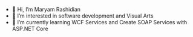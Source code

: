 - 👋 Hi, I’m Maryam Rashidian
- 👀 I’m interested in software development and Visual Arts
- 🌱 I’m currently learning WCF Services and Create SOAP Services with ASP.NET Core


<!---
- 💞️ I’m looking to collaborate on ...
- 📫 How to reach me ...
rashidian/rashidian is a ✨ special ✨ repository because its `README.md` (this file) appears on your GitHub profile.
You can click the Preview link to take a look at your changes.
--->
